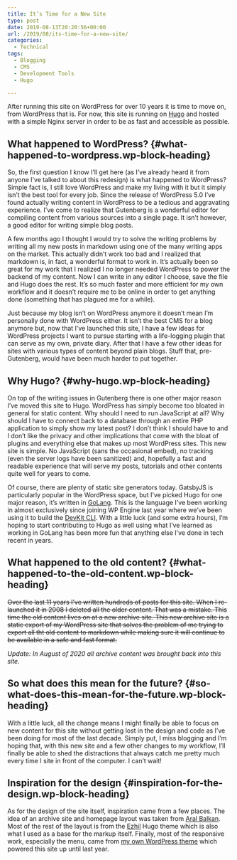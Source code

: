 ```yaml
---
title: It’s Time for a New Site
type: post
date: 2019-08-13T20:20:56+00:00
url: /2019/08/its-time-for-a-new-site/
categories:
  - Technical
tags:
  - Blogging
  - CMS
  - Development Tools
  - Hugo

---
```

After running this site on WordPress for over 10 years it is time to move on, from WordPress that is. For now, this site is running on [Hugo][1] and hosted with a simple Nginx server in order to be as fast and accessible as possible.
## What happened to WordPress? {#what-happened-to-wordpress.wp-block-heading}

So, the first question I know I’ll get here (as I’ve already heard it from anyone I’ve talked to about this redesign) is what happened to WordPress? Simple fact is, I still love WordPress and make my living with it but it simply isn’t the best tool for every job. Since the release of WordPress 5.0 I’ve found actually writing content in WordPress to be a tedious and aggravating experience. I’ve come to realize that Gutenberg is a wonderful editor for compiling content from various sources into a single page. It isn’t however, a good editor for writing simple blog posts.

A few months ago I thought I would try to solve the writing problems by writing all my new posts in markdown using one of the many writing apps on the market. This actually didn’t work too bad and I realized that markdown is, in fact, a wonderful format to work in. It’s actually been so great for my work that I realized I no longer needed WordPress to power the backend of my content. Now I can write in any editor I choose, save the file and Hugo does the rest. It’s so much faster and more efficient for my own workflow and it doesn’t require me to be online in order to get anything done (something that has plagued me for a while).

Just because my blog isn’t on WordPress anymore it doesn’t mean I’m personally done with WordPress either. It isn’t the best CMS for a blog anymore but, now that I’ve launched this site, I have a few ideas for WordPress projects I want to pursue starting with a life-logging plugin that can serve as my own, private diary. After that I have a few other ideas for sites with various types of content beyond plain blogs. Stuff that, pre-Gutenberg, would have been much harder to put together.

## Why Hugo? {#why-hugo.wp-block-heading}

On top of the writing issues in Gutenberg there is one other major reason I’ve moved this site to Hugo. WordPress has simply become too bloated in general for static content. Why should I need to run JavaScript at all? Why should I have to connect back to a database through an entire PHP application to simply show my latest post? I don’t think I should have to and I don’t like the privacy and other implications that come with the bloat of plugins and everything else that makes up most WordPress sites. This new site is simple. No JavaScript (sans the occasional embed), no tracking (even the server logs have been sanitized) and, hopefully a fast and readable experience that will serve my posts, tutorials and other contents quite well for years to come.

Of course, there are plenty of static site generators today. GatsbyJS is particularly popular in the WordPress space, but I’ve picked Hugo for one major reason, it’s written in [GoLang][2]. This is the language I’ve been working in almost exclusively since joining WP Engine last year where we’ve been using it to build the [DevKit CLI][3]. With a little luck (and some extra hours), I’m hoping to start contributing to Hugo as well using what I’ve learned as working in GoLang has been more fun that anything else I’ve done in tech recent in years.

## What happened to the old content? {#what-happened-to-the-old-content.wp-block-heading}

<s>Over the last 11 years I’ve written hundreds of posts for this site. When I re-launched it in 2008 I deleted all the older content. That was a mistake. This time the old content lives on at a new archive site. This new archive site is a static export of my WordPress site that solves the problem of me trying to export all tht old content to markdown while making sure it will continue to be available in a safe and fast format.</s>

_Update: In August of 2020 all archive content was brought back into this site._

## So what does this mean for the future? {#so-what-does-this-mean-for-the-future.wp-block-heading}

With a little luck, all the change means I might finally be able to focus on new content for this site without getting lost in the design and code as I’ve been doing for most of the last decade. Simply put, I miss blogging and I’m hoping that, with this new site and a few other changes to my workflow, I’ll finally be able to shed the distractions that always catch me pretty much every time I site in front of the computer. I can’t wait!

## Inspiration for the design {#inspiration-for-the-design.wp-block-heading}

As for the design of the site itself, inspiration came from a few places. The idea of an archive site and homepage layout was taken from [Aral Balkan][4]. Most of the rest of the layout is from the [Ezhil][5] Hugo theme which is also what I used as a base for the markup itself. Finally, most of the responsive work, especially the menu, came from [my own WordPress theme][6] which powered this site up until last year.

 [1]: https://gohugo.io/ "The Hugo static site generator"
 [2]: https://golang.org/ "GoLang programming language"
 [3]: https://wpengine.com/devkit/ "WP Engine's DevKit local development environment"
 [4]: https://ar.al "Aral Balkan"
 [5]: https://github.com/vividvilla/ezhil "Ezhil Hugo theme"
 [6]: https://github.com/ChrisWiegman/chriswiegman-theme "the old ChrisWiegman.com WordPress theme"